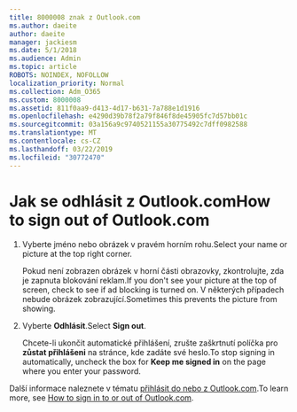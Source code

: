 ```yaml
---
title: 8000008 znak z Outlook.com
ms.author: daeite
author: daeite
manager: jackiesm
ms.date: 5/1/2018
ms.audience: Admin
ms.topic: article
ROBOTS: NOINDEX, NOFOLLOW
localization_priority: Normal
ms.collection: Adm_O365
ms.custom: 8000008
ms.assetid: 811f0aa9-d413-4d17-b631-7a788e1d1916
ms.openlocfilehash: e4290d39b78f2a79f846f8de45905fc7d57bb01c
ms.sourcegitcommit: 03a156a9c9740521155a30775492c7dff0982588
ms.translationtype: MT
ms.contentlocale: cs-CZ
ms.lasthandoff: 03/22/2019
ms.locfileid: "30772470"
---
```

# <a name="how-to-sign-out-of-outlookcom"></a><span data-ttu-id="0b2e3-102">Jak se odhlásit z Outlook.com</span><span class="sxs-lookup"><span data-stu-id="0b2e3-102">How to sign out of Outlook.com</span></span>

1. <span data-ttu-id="0b2e3-103">Vyberte jméno nebo obrázek v pravém horním rohu.</span><span class="sxs-lookup"><span data-stu-id="0b2e3-103">Select your name or picture at the top right corner.</span></span>
    
    <span data-ttu-id="0b2e3-104">Pokud není zobrazen obrázek v horní části obrazovky, zkontrolujte, zda je zapnuta blokování reklam.</span><span class="sxs-lookup"><span data-stu-id="0b2e3-104">If you don't see your picture at the top of screen, check to see if ad blocking is turned on.</span></span> <span data-ttu-id="0b2e3-105">V některých případech nebude obrázek zobrazující.</span><span class="sxs-lookup"><span data-stu-id="0b2e3-105">Sometimes this prevents the picture from showing.</span></span>
    
2. <span data-ttu-id="0b2e3-106">Vyberte **Odhlásit**.</span><span class="sxs-lookup"><span data-stu-id="0b2e3-106">Select **Sign out**.</span></span> 
    
    <span data-ttu-id="0b2e3-107">Chcete-li ukončit automatické přihlášení, zrušte zaškrtnutí políčka pro **zůstat přihlášeni** na stránce, kde zadáte své heslo.</span><span class="sxs-lookup"><span data-stu-id="0b2e3-107">To stop signing in automatically, uncheck the box for **Keep me signed in** on the page where you enter your password.</span></span> 
    
<span data-ttu-id="0b2e3-108">Další informace naleznete v tématu [přihlásit do nebo z Outlook.com](https://go.microsoft.com/fwlink/p/?linkid=873113).</span><span class="sxs-lookup"><span data-stu-id="0b2e3-108">To learn more, see [How to sign in to or out of Outlook.com](https://go.microsoft.com/fwlink/p/?linkid=873113).</span></span>
  

